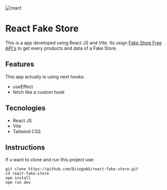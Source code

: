 ![react](https://github.com/user-attachments/assets/6b72a0a6-f759-4977-92a8-0c51af5d9329)
# React Fake Store

This is a app developed using React JS and Vite. Its usign [Fake Store Free API's](https://fakestoreapi.com// "Fake Store") to get every products and data of a Fake Store.

## Features
This app actually is using next hooks:
- useEffect
- fetch like a custom hook

## Tecnologies
- React JS
- Vite
- Tailwind CSS

## Instructions
If u want to clone and run this project use:
```
git clone https://github.com/DiiegoAG/react-fake-store.git
cd react-fake-store
npm install
npm run dev
```
